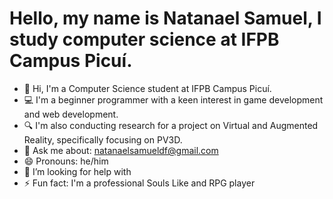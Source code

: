# Hello, my name is Natanael Samuel, I study computer science at IFPB Campus Picuí.

- 👋 Hi, I'm a Computer Science student at IFPB Campus Picuí.
- 💻 I'm a beginner programmer with a keen interest in game development and web development.
- 🔍 I'm also conducting research for a project on Virtual and Augmented Reality, specifically focusing on PV3D.
- 💬 Ask me about: natanaelsamueldf@gmail.com
- 😄 Pronouns: he/him
- 🤔 I’m looking for help with
- ⚡ Fun fact: I'm a professional Souls Like and RPG player

